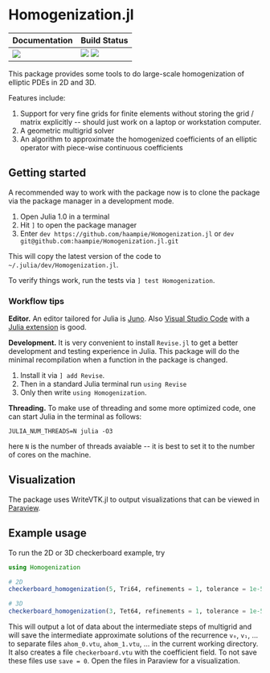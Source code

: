 # Homogenization.jl

| **Documentation**           | **Build Status**                                                  |
|-----------------------------|-------------------------------------------------------------------|
| [![][docs-badge]][docs-url] | [![][travis-badge]][travis-url] [![][codecov-badge]][codecov-url] |

This package provides some tools to do large-scale homogenization of elliptic PDEs in 2D and
3D.

Features include:
1. Support for very fine grids for finite elements without storing the grid / matrix 
   explicitly -- should just work on a laptop or workstation computer.
2. A geometric multigrid solver
3. An algorithm to approximate the homogenized coefficients of an elliptic operator with 
   piece-wise continuous coefficients

## Getting started

A recommended way to work with the package now is to clone the package via the package 
manager in a development mode.

1. Open Julia 1.0 in a terminal
2. Hit `]` to open the package manager
3. Enter `dev https://github.com/haampie/Homogenization.jl` or `dev git@github.com:haampie/Homogenization.jl.git`

This will copy the latest version of the code to `~/.julia/dev/Homogenization.jl`.

To verify things work, run the tests via `] test Homogenization`.

### Workflow tips

**Editor.** An editor tailored for Julia is [Juno](http://junolab.org/). Also 
[Visual Studio Code](https://code.visualstudio.com/) with a [Julia extension](https://marketplace.visualstudio.com/items?itemName=julialang.language-julia) is good.

**Development.** It is very convenient to install `Revise.jl` to get a better development 
and testing experience in Julia. This package will do the minimal recompilation when a 
function in the package is changed. 

1. Install it via `] add Revise`.
2. Then in a standard Julia terminal run `using Revise`
3. Only then write `using Homogenization`.

**Threading.** To make use of threading and some more optimized code, one can start Julia
in the terminal as follows:

```
JULIA_NUM_THREADS=N julia -O3
```

here `N` is the number of threads avaiable -- it is best to set it to the number of cores
on the machine.

## Visualization

The package uses WriteVTK.jl to output visualizations that can be viewed in [Paraview](https://www.paraview.org/).

## Example usage

To run the 2D or 3D checkerboard example, try

```julia
using Homogenization

# 2D
checkerboard_homogenization(5, Tri64, refinements = 1, tolerance = 1e-5, save = 1)

# 3D
checkerboard_homogenization(3, Tet64, refinements = 1, tolerance = 1e-5, save = 1)
```

This will output a lot of data about the intermediate steps of multigrid and will save the
intermediate approximate solutions of the recurrence `v₀`, `v₁`, ... to separate
files `ahom_0.vtu`, `ahom_1.vtu`, ... in the current working directory. It also creates a 
file `checkerboard.vtu` with the coefficient field. To not save these files use `save = 0`. 
Open the files in Paraview for a visualization.

[travis-badge]: https://travis-ci.org/haampie/Homogenization.jl.svg?branch=master
[travis-url]: https://travis-ci.org/haampie/Homogenization.jl
[docs-badge]: https://img.shields.io/badge/docs-dev-blue.svg
[docs-url]: https://haampie.github.io/Homogenization.jl/dev
[codecov-badge]: https://codecov.io/gh/haampie/Homogenization.jl/branch/master/graph/badge.svg
[codecov-url]: https://codecov.io/gh/haampie/Homogenization.jl